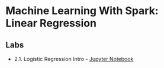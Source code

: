 <link rel='stylesheet' href='assets/css/main.css'/>


Machine Learning With Spark: Linear Regression
=====================


Labs
----
 * 2.1. Logistic Regression Intro - [Jupyter Notebook](1-credit-approval.ipynb)






